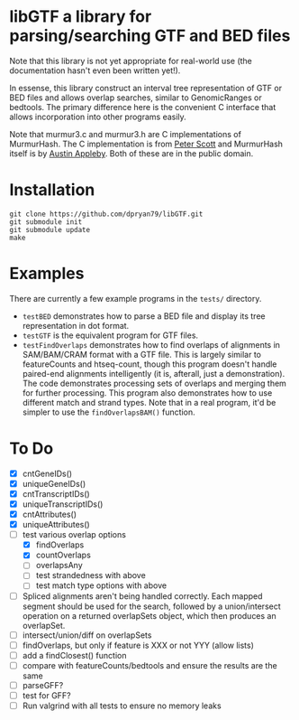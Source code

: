 libGTF a library for parsing/searching GTF and BED files
========================================================

Note that this library is not yet appropriate for real-world use (the documentation hasn't even been written yet!).

In essense, this library construct an interval tree representation of GTF or BED files and allows overlap searches, similar to GenomicRanges or bedtools. The primary difference here is the convenient C interface that allows incorporation into other programs easily.

Note that murmur3.c and murmur3.h are C implementations of MurmurHash. The C implementation is from [Peter Scott](https://github.com/PeterScott/murmur3) and MurmurHash itself is by [Austin Appleby](https://code.google.com/p/smhasher/wiki/MurmurHash3). Both of these are in the public domain.

Installation
============

    git clone https://github.com/dpryan79/libGTF.git
    git submodule init
    git submodule update
    make

Examples
========

There are currently a few example programs in the `tests/` directory.

  * `testBED` demonstrates how to parse a BED file and display its tree representation in dot format.
  * `testGTF` is the equivalent program for GTF files.
  * `testFindOverlaps` demonstrates how to find overlaps of alignments in SAM/BAM/CRAM format with a GTF file. This is largely similar to featureCounts and htseq-count, though this program doesn't handle paired-end alignments intelligently (it is, afterall, just a demonstration). The code demonstrates processing sets of overlaps and merging them for further processing. This program also demonstrates how to use different match and strand types. Note that in a real program, it'd be simpler to use the `findOverlapsBAM()` function.

To Do
=====

 - [X] cntGeneIDs()
 - [X] uniqueGeneIDs()
 - [X] cntTranscriptIDs()
 - [X] uniqueTranscriptIDs()
 - [X] cntAttributes()
 - [X] uniqueAttributes()
 - [ ] test various overlap options
   - [X] findOverlaps
   - [X] countOverlaps
   - [ ] overlapsAny
   - [ ] test strandedness with above
   - [ ] test match type options with above
 - [ ] Spliced alignments aren't being handled correctly. Each mapped segment should be used for the search, followed by a union/intersect operation on a returned overlapSets object, which then produces an overlapSet.
 - [ ] intersect/union/diff on overlapSets
 - [ ] findOverlaps, but only if feature is XXX or not YYY (allow lists)
 - [ ] add a findClosest() function
 - [ ] compare with featureCounts/bedtools and ensure the results are the same
 - [ ] parseGFF?
 - [ ] test for GFF?
 - [ ] Run valgrind with all tests to ensure no memory leaks
